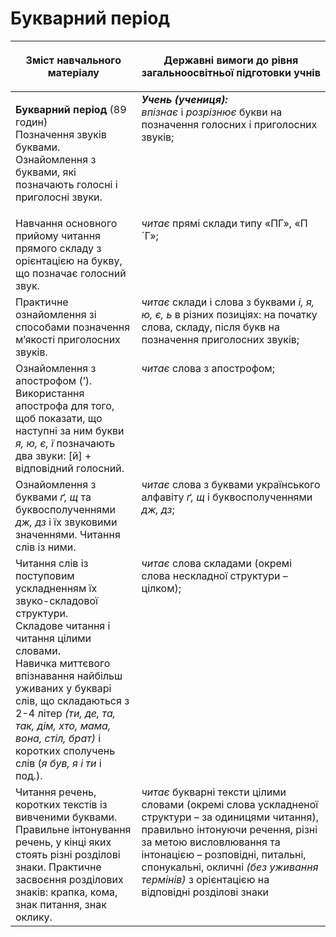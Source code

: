 # Букварний період
<table>
<thead>
  <tr>
    <th width="40%" align="center"><p>Зміст навчального матеріалу</p></td>
    <th width="60%" align="center"><p>Державні вимоги до рівня загальноосвітньої підготовки учнів</p></td>
  </tr>
</thead>
<tbody>
  <tr>
    <td width="40%" style="vertical-align:top !important;">
    <p><b>Букварний період</b> (89 годин)<br>
Позначення звуків буквами. Ознайомлення з буквами, які позначають голосні і приголосні звуки. <br></td>
    <td width="60%" style="vertical-align:top !important;">
<i><b>Учень (учениця):</b></i><br>
<i>впізнає</i> і <i>розрізнює</i> букви на позначення голосних і приголосних звуків;</td>
  </tr>
  <tr>
    <td width="40%" style="vertical-align:top !important;">
    Навчання основного прийому читання прямого складу з орієнтацією на букву, що позначає голосний звук.</td>
    <td width="60%" style="vertical-align:top !important;">
<i>читає</i> прямі склади типу «ПГ», «П´Г»;</td>
  </tr>
  <tr>
    <td width="40%" style="vertical-align:top !important;">
Практичне ознайомлення зі способами позначення м’якості приголосних звуків.</td>
    <td width="60%" style="vertical-align:top !important;">
<i>читає</i> склади і слова з буквами <i>і, я, ю, є, ь</i> в різних позиціях: на початку слова, складу, після букв на позначення приголосних звуків;</td>
  </tr>
  <tr>
    <td width="40%" style="vertical-align:top !important;">
Ознайомлення з апострофом (’). Використання апострофа для того, щоб показати, що наступні за ним букви <i>я, ю, є, ї</i> позначають два звуки: [й] + відповідний голосний.</td>
    <td width="60%" style="vertical-align:top !important;">
<i>читає</i> слова з апострофом;</td>
  </tr>
  <tr>
    <td width="40%" style="vertical-align:top !important;">
Ознайомлення з буквами <i>ґ, щ</i> та буквосполученнями <i>дж, дз</i> і їх звуковими значеннями. Читання слів із ними.</td>
    <td width="60%" style="vertical-align:top !important;">
<i>читає</i> слова з буквами українського алфавіту <i>ґ, щ</i> і буквосполученнями <i>дж, дз</i>;</td>
  </tr>
  <tr>
    <td width="40%" style="vertical-align:top !important;">
Читання слів із поступовим ускладненням їх звуко-складової структури.<br>
Складове читання і читання цілими словами.<br>
Навичка миттєвого впізнавання найбільш уживаних у букварі слів, що складаються з 2-4 літер <i>(ти, де, та, так, дім, хто, мама, вона, стіл, брат)</i> і коротких сполучень слів (<i>я був, я і ти</i> і под.).<br></td>
    <td width="60%" style="vertical-align:top !important;">
<i>читає</i> слова складами (окремі слова нескладної структури – цілком);</td>
  </tr>
  <tr>
    <td width="40%" style="vertical-align:top !important;">
Читання речень, коротких текстів із вивченими буквами. Правильне інтонування речень, у кінці яких стоять різні розділові знаки. Практичне засвоєння розділових знаків: крапка, кома, знак питання, знак оклику.</td>
    <td width="60%" style="vertical-align:top !important;">
<i>читає</i>  букварні тексти цілими словами (окремі слова ускладненої структури – за одиницями читання), правильно інтонуючи речення, різні за метою висловлювання та інтонацією – розповідні, питальні, спонукальні, окличні <i>(без уживання термінів)</i> з орієнтацією на відповідні розділові знаки</td>
  </tr>
</tbody>
</table>